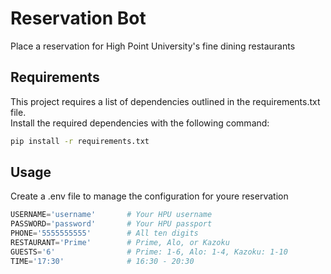 # Reservation Bot

Place a reservation for High Point University's fine dining restaurants

## Requirements

This project requires a list of dependencies outlined in the requirements.txt file.  
Install the required dependencies with the following command:

```bash
pip install -r requirements.txt
```

## Usage

Create a .env file to manage the configuration for youre reservation

```py
USERNAME='username'       # Your HPU username
PASSWORD='password'       # Your HPU passport
PHONE='5555555555'        # All ten digits
RESTAURANT='Prime'        # Prime, Alo, or Kazoku
GUESTS='6'                # Prime: 1-6, Alo: 1-4, Kazoku: 1-10
TIME='17:30'              # 16:30 - 20:30
```

